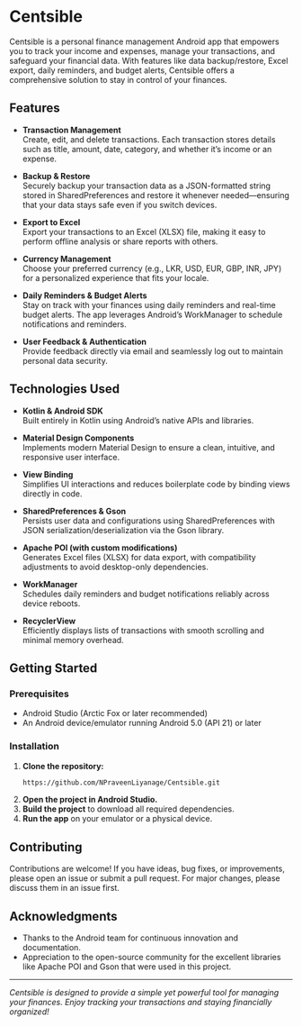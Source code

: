 

# Centsible

Centsible is a personal finance management Android app that empowers you to track your income and expenses, manage your transactions, and safeguard your financial data. With features like data backup/restore, Excel export, daily reminders, and budget alerts, Centsible offers a comprehensive solution to stay in control of your finances.

## Features

- **Transaction Management**  
  Create, edit, and delete transactions. Each transaction stores details such as title, amount, date, category, and whether it’s income or an expense.

- **Backup & Restore**  
  Securely backup your transaction data as a JSON-formatted string stored in SharedPreferences and restore it whenever needed—ensuring that your data stays safe even if you switch devices.

- **Export to Excel**  
  Export your transactions to an Excel (XLSX) file, making it easy to perform offline analysis or share reports with others.

- **Currency Management**  
  Choose your preferred currency (e.g., LKR, USD, EUR, GBP, INR, JPY) for a personalized experience that fits your locale.

- **Daily Reminders & Budget Alerts**  
  Stay on track with your finances using daily reminders and real-time budget alerts. The app leverages Android’s WorkManager to schedule notifications and reminders.

- **User Feedback & Authentication**  
  Provide feedback directly via email and seamlessly log out to maintain personal data security.

## Technologies Used

- **Kotlin & Android SDK**  
  Built entirely in Kotlin using Android’s native APIs and libraries.

- **Material Design Components**  
  Implements modern Material Design to ensure a clean, intuitive, and responsive user interface.

- **View Binding**  
  Simplifies UI interactions and reduces boilerplate code by binding views directly in code.

- **SharedPreferences & Gson**  
  Persists user data and configurations using SharedPreferences with JSON serialization/deserialization via the Gson library.

- **Apache POI (with custom modifications)**  
  Generates Excel files (XLSX) for data export, with compatibility adjustments to avoid desktop-only dependencies.

- **WorkManager**  
  Schedules daily reminders and budget notifications reliably across device reboots.

- **RecyclerView**  
  Efficiently displays lists of transactions with smooth scrolling and minimal memory overhead.

## Getting Started

### Prerequisites
- Android Studio (Arctic Fox or later recommended)
- An Android device/emulator running Android 5.0 (API 21) or later

### Installation
1. **Clone the repository:**
   ```bash
   https://github.com/NPraveenLiyanage/Centsible.git
   ```
2. **Open the project in Android Studio.**
3. **Build the project** to download all required dependencies.
4. **Run the app** on your emulator or a physical device.

## Contributing

Contributions are welcome! If you have ideas, bug fixes, or improvements, please open an issue or submit a pull request. For major changes, please discuss them in an issue first.

## Acknowledgments

- Thanks to the Android team for continuous innovation and documentation.
- Appreciation to the open-source community for the excellent libraries like Apache POI and Gson that were used in this project.

---

*Centsible is designed to provide a simple yet powerful tool for managing your finances. Enjoy tracking your transactions and staying financially organized!*
